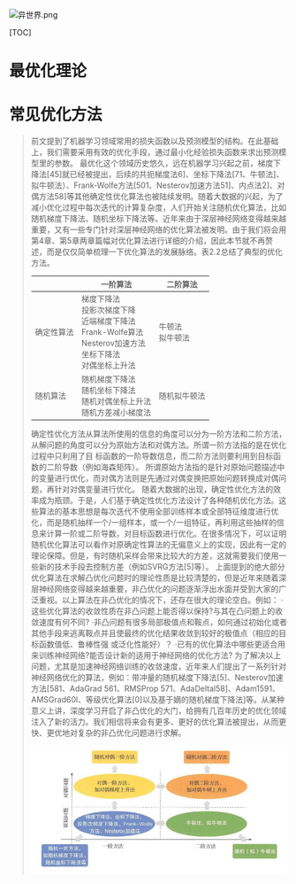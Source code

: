 ![异世界.png](https://upload-images.jianshu.io/upload_images/15675864-e39212ac990782cf.png)

[TOC]

# 最优化理论

# 常见优化方法

>前文提到了机器学习领域常用的损失函数以及预测模型的结构。在此基础上，我们需要采用有效的优化手段，通过最小化经验损失函数来求出预测模型里的参数。
>最优化这个领域历史悠久，远在机器学习兴起之前，梯度下降法[45]就已经被提出，后续的共扼梯度法6]、坐标下降法[71、牛顿法]、拟牛顿法）、Frank-Wolfe方法[501、Nesterov加速方法51]、内点法2]、对偶方法58]等其他确定性优化算法也被陆续发明。随着大数据的兴起，为了减小优化过程中每次迭代的计算复杂度，人们开始关注随机优化算法，比如随机梯度下降法、随机坐标下降法等。近年来由于深层神经网络变得越来越重要，又有一些专门针对深层神经网络的优化算法被发明。由于我们将会用第4章、第5章两章篇幅对优化算法进行详细的介绍，因此本节就不再赘述，而是仅仅简单梳理一下优化算法的发展脉络。表2.2总结了典型的优化方法。
>
>|            | 一阶算法                                                     | 二阶算法             |
>| ---------- | ------------------------------------------------------------ | -------------------- |
>| 确定性算法 | 梯度下降法<br />投影次梯度下降<br />近端梯度下降法<br />Frank-Wolfe算法<br />Nesterov加速方法<br />坐标下降法<br />对偶坐标上升法 | 牛顿法<br />拟牛顿法 |
>| 随机算法   | 随机梯度下降法<br />随机坐标下降法<br />随机对偶坐标上升法<br />随机方差减小梯度法 | 随机拟牛顿法         |
>
>确定性优化方法从算法所使用的信息的角度可以分为一阶方法和二阶方法，从解问题的角度可以分为原始方法和对偶方法。所谓一阶方法指的是在优化过程中只利用了目    标函数的一阶导数信息，而二阶方法则要利用到目标函数的二阶导数（例如海森矩阵）。
>    所谓原始方法指的是针对原始问题描述中的变量进行优化，而对偶方法则是先通过对偶变换把原始问题转换成对偶问题，再针对对偶变量进行优化。
>    随着大数据的出现，确定性优化方法的效率成为瓶颈。于是，人们基于确定性优化方法设计了各种随机优化方法。这些算法的基本思想是每次迭代不使用全部训练样本或全部特征维度进行优化，而是随机抽样一个/一组样本，或一个/一组特征，再利用这些抽样的信息来计算一阶或二阶导数，对目标函数进行优化。在很多情况下，可以证明随机优化算法可以看作对原确定性算法的无偏意义上的实现，因此有一定的理论保障。但是，有时随机采样会带来比较大的方差，这就需要我们使用一些新的技术手段去控制方差（例如SVRG方法[5]等）。
>    上面提到的绝大部分优化算法在求解凸优化问题时的理论性质是比较清楚的，但是近年来随着深层神经网络变得越来越重要，非凸优化的问题逐渐浮出水面并受到大家的广泛重视。以上算法在非凸优化的情况下，还存在很大的理论空白。例如：
>    ·这些优化算法的收敛性质在非凸问题上能否得以保持?与其在凸问题上的收敛速度有何不同?
>    ·非凸问题有很多局部极值点和鞍点，如何通过初始化或者其他手段来逃离鞍点并且使最终的优化结果收敛到较好的极值点（相应的目标函数值低、鲁棒性强
>    或泛化性能好）？
>    ·已有的优化算法中哪些更适合用来训练神经网络?能否设计新的适用于神经网络的优化方法?
>    为了解决以上问题，尤其是加速神经网络训练的收敛速度，近年来人们提出了一系列针对神经网络优化的算法，例如：带冲量的随机梯度下降法[5]、Nesterov加速方法[581、AdaGrad 561、RMSProp 571、AdaDeltal58]、Adam1591、AMSGrad60l、等级优化算法[0]以及基于嫡的随机梯度下降法]等。从某种意义上讲，深度学习开启了非凸优化的大门，给拥有几百年历史的优化领域注入了新的活力。我们相信将来会有更多、更好的优化算法被提出，从而更快、更优地对复杂的非凸优化问题进行求解。
>
>![1571562093327](res/Machine%20Learning%20Base/1571562093327.png)

# 

>


